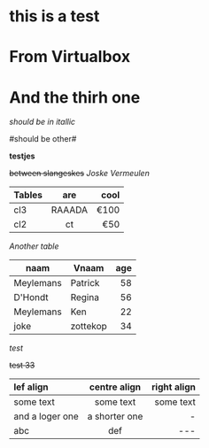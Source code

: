 this is a test
===
From Virtualbox
==
And the thirh one
=

*should be in itallic* 

#should be other#

**testjes**

~~between slangeskes~~
*Joske Vermeulen*

| Tables | are | cool|
| -------|:---:| ---:|
| cl3    | RAAADA  | €100|
| cl2    | ct  | €50 |

*Another table*

| naam | Vnaam | age|
| ----| ---| ----:|
| Meylemans|Patrick|58|
|D'Hondt|Regina|56|
|Meylemans|Ken|22|
|joke|zottekop|34|

*test*

~~test 33~~

|lef align| centre align| right align|
|:---|:---:|---:|
|some text|some text|some text|
|and a loger one| a shorter one| -| 
|abc|def|---|

